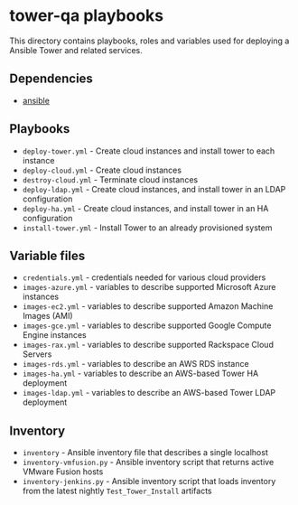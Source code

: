 tower-qa playbooks
=========================

This directory contains playbooks, roles and variables used for deploying a
Ansible Tower and related services.

## Dependencies
 * [ansible](https://github.com/ansible/ansible)

## Playbooks

 * `deploy-tower.yml` - Create cloud instances and install tower to each instance
 * `deploy-cloud.yml` - Create cloud instances
 * `destroy-cloud.yml` - Terminate cloud instances
 * `deploy-ldap.yml` - Create cloud instances, and install tower in an LDAP configuration
 * `deploy-ha.yml` - Create cloud instances, and install tower in an HA configuration
 * `install-tower.yml` - Install Tower to an already provisioned system

## Variable files

 * `credentials.yml` - credentials needed for various cloud providers
 * `images-azure.yml` - variables to describe supported Microsoft Azure instances
 * `images-ec2.yml` - variables to describe supported Amazon Machine Images (AMI)
 * `images-gce.yml` - variables to describe supported Google Compute Engine instances
 * `images-rax.yml` - variables to describe supported Rackspace Cloud Servers
 * `images-rds.yml` - variables to describe an AWS RDS instance
 * `images-ha.yml` - variables to describe an AWS-based Tower HA deployment
 * `images-ldap.yml` - variables to describe an AWS-based Tower LDAP deployment

## Inventory

 * `inventory` - Ansible inventory file that describes a single localhost
 * `inventory-vmfusion.py` - Ansible inventory script that returns active VMware Fusion hosts
 * `inventory-jenkins.py` - Ansible inventory script that loads inventory from the latest nightly `Test_Tower_Install` artifacts
